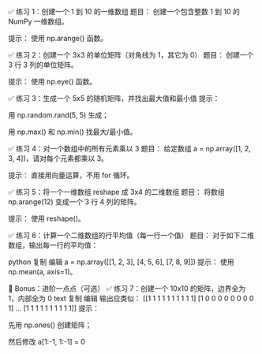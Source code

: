 ✅ 练习 1：创建一个 1 到 10 的一维数组
题目：
创建一个包含整数 1 到 10 的 NumPy 一维数组。

提示：
使用 np.arange() 函数。

✅ 练习 2：创建一个 3x3 的单位矩阵（对角线为 1，其它为 0）
题目：
创建一个 3 行 3 列的单位矩阵。

提示：
使用 np.eye() 函数。

✅ 练习 3：生成一个 5x5 的随机矩阵，并找出最大值和最小值
提示：

用 np.random.rand(5, 5) 生成；

用 np.max() 和 np.min() 找最大/最小值。

✅ 练习 4：对一个数组中的所有元素乘以 3
题目：
给定数组 a = np.array([1, 2, 3, 4])，请对每个元素都乘以 3。

提示：
直接用向量运算，不用 for 循环。

✅ 练习 5：将一个一维数组 reshape 成 3x4 的二维数组
题目：
将数组 np.arange(12) 变成一个 3 行 4 列的矩阵。

提示：
使用 reshape()。

✅ 练习 6：计算一个二维数组的行平均值（每一行一个值）
题目：
对于如下二维数组，输出每一行的平均值：

python
复制
编辑
a = np.array([[1, 2, 3],
              [4, 5, 6],
              [7, 8, 9]])
提示：
使用 np.mean(a, axis=1)。

🎁 Bonus：进阶一点点（可选）
✅ 练习 7：创建一个 10x10 的矩阵，边界全为 1，内部全为 0
text
复制
编辑
输出应类似：
[[1 1 1 1 1 1 1 1 1 1]
 [1 0 0 0 0 0 0 0 0 1]
 ...
 [1 1 1 1 1 1 1 1 1 1]]
提示：

先用 np.ones() 创建矩阵；

然后修改 a[1:-1, 1:-1] = 0
